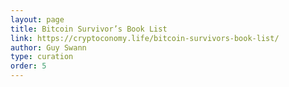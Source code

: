 ```yaml
---
layout: page
title: Bitcoin Survivor’s Book List
link: https://cryptoconomy.life/bitcoin-survivors-book-list/
author: Guy Swann
type: curation
order: 5
---
```

